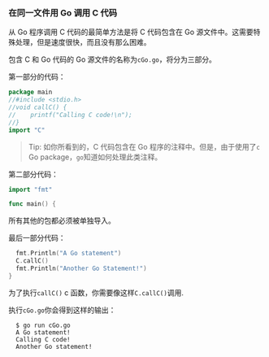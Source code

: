 ### 在同一文件用 Go 调用 C 代码

从 Go 程序调用 C 代码的最简单方法是将 C 代码包含在 Go 源文件中。这需要特殊处理，但是速度很快，而且没有那么困难。

包含 C 和 Go 代码的 Go 源文件的名称为`cGo.go`，将分为三部分。

第一部分的代码：

```Go
package main
//#include <stdio.h>
//void callC() {
//    printf("Calling C code!\n");
//}
import "C"
```

> Tip: 如你所看到的，C 代码包含在 Go 程序的注释中。但是，由于使用了`c` Go package，`go`知道如何处理此类注释。

第二部分代码：

```Go
import "fmt"

func main() {
```

所有其他的包都必须被单独导入。

最后一部分代码：

```Go
  fmt.Println("A Go statement")
  C.callC()
  fmt.Println("Another Go Statement!")
}
```

为了执行`callC()` c 函数，你需要像这样`C.callC()`调用.

执行`cGo.go`你会得到这样的输出：

```shell
  $ go run cGo.go
  A Go statement!
  Calling C code!
  Another Go statement!
```
